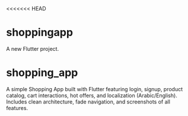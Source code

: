<<<<<<< HEAD
# shoppingapp

A new Flutter project.

# shopping_app
A simple Shopping App built with Flutter featuring login, signup, product catalog, cart interactions, hot offers, and localization (Arabic/English). Includes clean architecture, fade navigation, and screenshots of all features.
